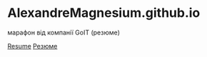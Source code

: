 # AlexandreMagnesium.github.io
марафон від компанії GoIT (резюме)

<a href="https://alexandremagnesium.github.io/resume/eng/">Resume</a>
<a href="https://alexandremagnesium.github.io/resume/ukr/">Резюме</a>

